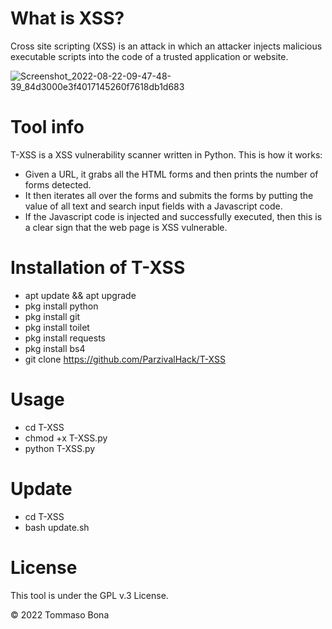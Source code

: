 # What is XSS?
Cross site scripting (XSS) is an attack in which an attacker injects malicious executable scripts into the code of a trusted application or website. 

![Screenshot_2022-08-22-09-47-48-39_84d3000e3f4017145260f7618db1d683](https://user-images.githubusercontent.com/82817793/185867955-e8b0a53c-f017-4e01-b0a3-a7113faae6c2.jpg)


# Tool info
T-XSS is a XSS vulnerability scanner written in Python.
This is how it works:
* Given a URL, it grabs all the HTML forms and then prints the number of forms detected.
* It then iterates all over the forms and submits the forms by putting the value of all text and search input fields with a Javascript code.
* If the Javascript code is injected and successfully executed, then this is a clear sign that the web page is XSS vulnerable.

# Installation of T-XSS
* apt update && apt upgrade
* pkg install python
* pkg install git
* pkg install toilet
* pkg install requests
* pkg install bs4
* git clone https://github.com/ParzivalHack/T-XSS

# Usage
* cd T-XSS
* chmod +x T-XSS.py
* python T-XSS.py

# Update
* cd T-XSS
* bash update.sh

# License
This tool is under the GPL v.3 License.

© 2022 Tommaso Bona

